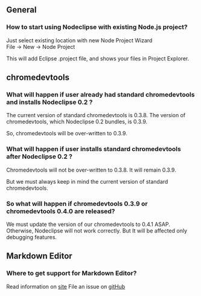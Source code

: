 
## General

### How to start using Nodeclipse with existing Node.js project?

Just select existing location with new Node Project Wizard  
File -> New -> Node Project

This will add Eclipse .project file, and shows your files in Project Explorer.

## chromedevtools

### What will happen if user already had standard chromedevtools and installs Nodeclipse 0.2 ?
 
The current version of standard chromedevtools is 0.3.8.
The version of chromedevtools, which Nodeclipse 0.2 bundles, is 0.3.9.
 
So, chromedevtools  will be over-written to  0.3.9.
 
### What will happen if user installs standard chromedevtools after Nodeclipse 0.2 ?

Chromedevtools will not be over-written to 0.3.8. It will  remain 0.3.9.
 
But we must always keep in mind the current version of standard chromedevtools.


### So what will happen if chromedevtools 0.3.9 or chromedevtools 0.4.0 are released?

We must update the version of our chromedevtools to 0.4.1 ASAP.
Otherwise, Nodeclipse will not work correctly. But It will be affected only debugging features.

## Markdown Editor

### Where to get support for Markdown Editor?

Read information on [site](http://www.winterwell.com/software/markdown-editor.php)
File an issue on [gitHub](https://github.com/winterstein/Eclipse-Markdown-Editor-Plugin/issues) 
